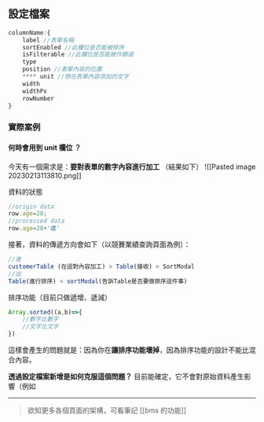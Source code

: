 
## 設定檔案

```js
columnName:{
	label //表單名稱
	sortEnabled //此欄位是否能被排序
	isFilterable //此欄位是否能被作篩選
	type 
	position //表單內容的位置
	**** unit //想在表單內容添加的文字
	width
	widthPx
	rowNumber
}

```


### 實際案例
#### 何時會用到 unit 欄位 ？
今天有一個需求是：**要對表單的數字內容進行加工** （結果如下）
![[Pasted image 20230213113810.png]]

資料的狀態
```js
//origin data
row.age=28;
//processed data
row.age=28+'歲'
```

接著，資料的傳遞方向會如下（以競賽業績查詢頁面為例）：
```js
//進
customerTable (在這對內容加工) > Table(接收) > SortModal 
//出
Table(進行排序) < sortModal(告訴Table是否要做排序這件事)
```

排序功能（目前只做遞增、遞減）
```js
Array.sorted((a,b)=>{
	//數字比數字
	//文字比文字
})
```

這樣會產生的問題就是：因為你在**讓排序功能壞掉**，因為排序功能的設計不能比混合內容。



**透過設定檔案新增是如何克服這個問題？**
目前能確定，它不會對原始資料產生影響（例如


---

>欲知更多各個頁面的架構，可看筆記 [[bms 的功能]] 


